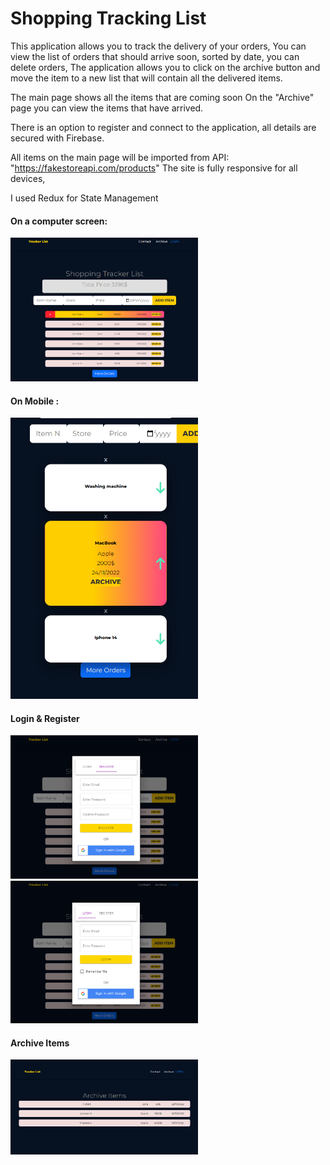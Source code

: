 # Shopping Tracking List

This application allows you to track the delivery of your orders,
You can view the list of orders that should arrive soon, sorted by date, you can delete orders,
The application allows you to click on the archive button and move the item to a new list that will contain all the delivered items.

The main page shows all the items that are coming soon
On the "Archive" page you can view the items that have arrived.

There is an option to register and connect to the application, all details are secured with Firebase.

All items on the main page will be imported from API: "https://fakestoreapi.com/products"
The site is fully responsive for all devices,

I used Redux for State Management

#### On a computer screen:
<img src='./src/assets/2.png' width="300"/>

#### On Mobile :
<img src='./src/assets/1.png' width="300"/>

#### Login & Register
<img src='./src/assets/3.png' width="300"/>

<img src='./src/assets/4.png' width="300"/>

#### Archive Items
<img src='./src/assets/5.png' width="300"/>